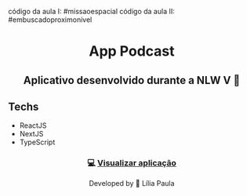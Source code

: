 código da aula I: #missaoespacial
código da aula II: #embuscadoproximonivel

<h1 align="center"> App Podcast</h1>

<h2 align="center"> Aplicativo desenvolvido durante a NLW V 💜 </h2>

<h3 align="center">
  
</h3>

## Techs

- ReactJS
- NextJS
- TypeScript

<h3 align="center">
    💻 <a href="#" target="_blank">Visualizar aplicação <a>
</h3>

<p align="center"> Developed by 🍄 Lília Paula </p>